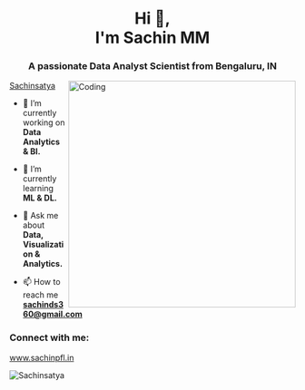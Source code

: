 <h1 align="center">Hi 👋,     <br>  I'm Sachin MM</h1>
<h3 align="center">A passionate Data Analyst Scientist from Bengaluru, IN</h3>
<img align="right" alt="Coding" width="400" src="https://cdn.dribbble.com/users/1162077/screenshots/3848914/programmer.gif">


<p align="left"> <a href="https://www.sachinpfl.xyz/" target="blank">Sachinsatya</a></p>


- 🔭 I’m currently working on **Data Analytics & BI.**

- 🌱 I’m currently learning **ML & DL.**

- 💬 Ask me about **Data, Visualization & Analytics.**

- 📫 How to reach me **sachinds360@gmail.com**

<h3 align="left">Connect with me:</h3>
<p align="left">

<a href="https://www.sachinpfl.xyz/" target="blank">www.sachinpfl.in</a>


<p><img align="center" src="https://github-readme-streak-stats.herokuapp.com/?user=Sachinsatya&&theme=tokyonight" alt="Sachinsatya" /></p>
